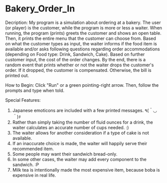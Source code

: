 # Bakery_Order_In
Decription: 
My program is a simulation about ordering at a bakery. The user (or player) is
the customer, while the program is more or less a waiter. When running, the
program (prints) greets the customer and shows an open table. Then, it prints the
entire menu that the customer can choose from. Based on what the customer types as
input, the waiter informs if the food item is available and/or asks following questions 
regarding order accommodations (depending on Food type: Drink, Sandwich, Cake). Based on
further customer input, the cost of the order changes. By the end, there is a random 
event that prints whether or not the waiter drops the customer's order. If it dropped, 
the customer is compensated. Otherwise, the bill is printed out.

How to Begin:
Click "Run" or a green pointing-right arrow. 
Then, follow the prompts and type when told.

Special Features:
1. Japanese emoticons are included with a few printed messages. ٩(＾◡＾)۶
2. Rather than simply taking the number of fluid ounces for a drink,
the waiter calculates an accurate number of cups needed. :)
3. The waiter allows for another consideration if a type of cake is not available.
4. If an inaccurate choice is made, the waiter will happily serve their recommended item.
5. Some people may want their sandwich bread-only.
6. In some other cases, the waiter may add every component to the sandwich. :P
7. Milk tea is intentionally made the most expensive item, because boba is expensive
in real life.
